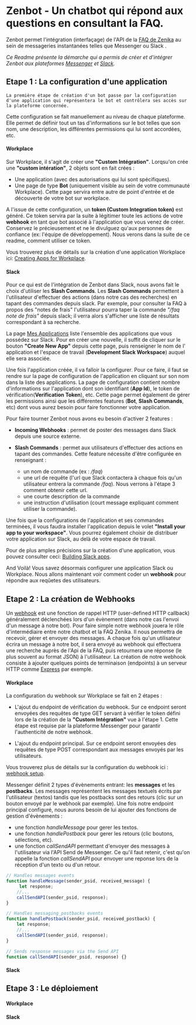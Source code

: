 # Zenbot - Un chatbot qui répond aux questions en consultant la FAQ.

Zenbot permet l'intégration (interfaçage) de l'API de la [FAQ de Zenika](https://faq.zenika.com) au sein de messageries instantanées telles que Messenger ou Slack .

_Ce Readme présente la démarche qui a permis de créer et d'intégrer Zenbot aux plateformes [Messenger](https://developers.facebook.com/docs/messenger-platform) et [Slack](https://api.slack.com)._

## Etape 1 : La configuration d'une application

    La première étape de création d'un bot passe par la configuration d'une application qui représentera le bot et contrôlera ses accès sur la plateforme concernée.

Cette configuration se fait manuellement au niveau de chaque plateforme. Elle permet de définir tout un tas d'informations sur le bot telles que son nom, une description, les différentes permissions qui lui sont accordées, etc.

#### Workplace

Sur Workplace, il s'agit de créer une **"Custom Intégration"**. Lorqsu'on crée une **"custom intération"**, 2 objets sont en fait crées :

- Une application (avec des autorisations qui lui sont spécifiques).
- Une page de type **Bot** (uniquement visible au sein de votre communauté Workplace). Cette page servira entre autre de point d'entrée et de découverte de votre bot sur workplace.

A l'issue de cette configuration, un **token (Custom Integration token)** est généré. Ce token servira par la suite à légitimer toute les actions de votre **webhook** en tant que bot associé à l'application que vous venez de créer. Conservez le précieusement et ne le divulguez qu'aux personnes de confiance (ex: l'équipe de développement). Nous verons dans la suite de ce readme, comment utiliser ce token.

Vous trouverez plus de détails sur la création d'une application Workplace ici: [Creating Apps for Workplace](https://developers.facebook.com/docs/workplace/integrations/custom-integrations/apps).

#### Slack

Pour ce qui est de l'intégration de Zenbot dans Slack, nous avons fait le choix d'utiliser les **Slash Commands**. Les **Slash Commands** permettent à l'utilisateur d'effectuer des actions (dans notre cas des recherches) en tapant des commandes depuis slack. Par exemple, pour consulter la FAQ à propos des "notes de frais" l'utilisateur pourra taper la commande _"/faq note de frais"_ depuis slack; il verra alors s'afficher une liste de résultats correspondant à sa recherche.

La page [Mes Applications](https://api.slack.com/apps) liste l'ensemble des applications que vous possédez sur Slack. Pour en créer une nouvelle, il suffit de cliquer sur le bouton **"Create New App"** depuis cette page, puis renseigner le nom de l' application et l'espace de travail (**Development Slack Workspace**) auquel elle sera associée.

Une fois l'application créée, il va falloir la configurer. Pour ce faire, il faut se rendre sur la page de configuration de l'application en cliquant sur son nom dans la liste des applications. La page de configuration contient nombre d'informations sur l'application dont son identifiant (**App Id**), le token de vérification(**Verification Token**), etc. Cette page permet également de gérer les permissions ainsi que les différentes features (**Bot**, **Slash Commands**, etc) dont vous aurez besoin pour faire fonctionner votre application.

Pour faire tourner Zenbot nous avons eu besoin d'activer 2 features :

- **Incoming Webhooks** : permet de poster des messages dans Slack depuis une source externe.
- **Slash Commands** : permet aux utilisateurs d'effectuer des actions en tapant des commandes.
  Cette feature nécessite d'être configurée en renseignant :

  - un nom de commande (ex : _/faq_)
  - une url de requête (l'url que Slack contactera à chaque fois qu'un utilisateur entrera la commande _/faq_). Nous verrons à l'étape 3 comment obtenir cette url.
  - une courte description de la commande
  - une instruction d'utilisation (court message expliquant comment utiliser la commande).

Une fois que la configurations de l'application et ses commandes terminées, il vous faudra installer l'application depuis le volet **"Install your app to your workspace"**. Vous pourrez également choisir de distribuer votre application sur Slack, au delà de votre espace de travail.

Pour de plus amples précisions sur la création d'une application, vous pouvez consulter ceci: [Building Slack apps](https://api.slack.com/slack-apps).

And Voilà! Vous savez désormais configurer une application Slack ou Workplace. Nous allons maintenant voir comment coder un **webhook** pour répondre aux reqûetes des utilisateurs.

## Etape 2 : La création de Webhooks

Un [webhook](https://en.wikipedia.org/wiki/Webhook) est une fonction de rappel HTTP (user-defined HTTP callback) généralement déclenchées lors d'un évènement (dans notre cas l'envoi d'un message à notre bot). Pour faire simple notre webhook jouera le rôle d'intermédiaire entre notre chatbot et la FAQ Zenika. Il nous permettra de recevoir, gérer et envoyer des messages.
A chaque fois qu'un utilisateur écrira un message à notre bot, il sera envoyé au webhook qui effectuera une recherche auprès de l'Api de la FAQ, puis retournera une réponse (le plus souvent au format JSON) à l'utilisateur.
La création de notre webhook consiste à ajouter quelques points de terminaison (endpoints) à un serveur HTTP comme [Express](https://expressjs.com/fr/) par exemple.

#### Workplace

La configuration du webhook sur Workplace se fait en 2 étapes :

- L'ajout du endpoint de vérification du webhook. Sur ce endpoint seront envoyées des requêtes de type GET servant à vérifier le token défini lors de la création de la **"Custom Intégration"** vue à l'étape 1. Cette étape est requise par la plateforme Messenger pour garantir l'authenticité de notre webhook.

- L'ajout du endpoint principal. Sur ce endpoint seront envoyées des requêtes de type POST correspondant aux messages envoyés par les utilisateurs.

Vous trouverez plus de détails sur la configuration du webhook ici : [webhook setup](https://developers.facebook.com/docs/messenger-platform/getting-started/webhook-setup/).

Messenger définit 2 types d'évènements entrant: les **messages** et les **postbacks**.
Les messages représentent les messages textuels écrits par l'utilisateur (textos) tandis que les postbacks sont des retours (clic sur un bouton envoyé par le webhook par exemple).
Une fois notre endpoint principal configuré, nous aurons besoin de lui ajouter des fonctions de gestion d'évènements :

- une fonction _handleMessage_ pour gerer les textos.
- une fonction _handlePostback_ pour gerer les retours (clic boutons, sélections, etc).
- une fonction _callSendAPI_ permettant d'envoyer des messages à l'utilisateur via l'API Send de Messenger.
  Ce qu'il faut retenir, c'est qu'on appelle la fonction _callSendAPI_ pour envoyer une reponse lors de la réception d'un texto ou d'un retour.

```Javascript
// Handles messages events
function handleMessage(sender_psid, received_message) {
     let response;
    //...
    callSendAPI(sender_psid, response);
}

// Handles messaging_postbacks events
function handlePostback(sender_psid, received_postback) {
    let response;
    //...
    callSendAPI(sender_psid, response);
}

// Sends response messages via the Send API
function callSendAPI(sender_psid, response) {}
```

#### Slack

## Etape 3 : Le déploiement

#### Workplace

#### Slack
